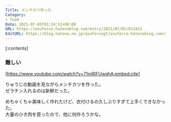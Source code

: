 ```yaml
---
Title: メンチカツ作った
Category:
- food
Date: 2021-07-05T01:24:51+09:00
URL: https://asuforce.hatenablog.com/entry/2021/07/05/012451
EditURL: https://blog.hatena.ne.jp/asuforcegt/asuforce.hatenablog.com/atom/entry/26006613783301025
---
```


[:contents]

### 難しい

[https://www.youtube.com/watch?v=71mRIFUwghA:embed:cite]

りゅうじの動画を見ながらメンチカツを作った。  
ゼラチン入れるのは新鮮だった。  

めちゃくちゃ美味しく作れたけど、衣付けるの久しぶりすぎて上手くできなかった。  
大量のひき肉を買ったので、他に何作ろうかな。


